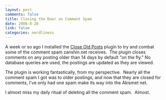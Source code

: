 ```yaml
--- 
layout: post
comments: false
title: Closing the Door on Comment Spam
date: 2008-8-20
link: false
categories: nerdliness
---
```

A week or so ago I installed the <a title="Close Old Posts" href="http://wordpress.org/extend/plugins/close-old-posts/">Close Old Posts</a> plugin to try and combat some of the comment spam zanshin.net receives.  The plugin closes comments on any posting older than 14 days by default "on the fly." No database queries are used, the postings are updated as they are viewed.

The plugin is working fantastically, from my perspective.  Nearly all the comment spam I got was to older postings, and now that they are closed for comments, I've only had one spam make its way into the Akismet net.  

I almost miss my daily ritual of deleting all the comment spam.  Almost.
